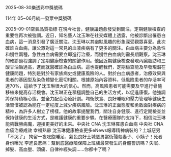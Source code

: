 
2025-08-30樂透彩中獎號碼

                                
114年 05~06月統一發票中獎號碼
                             
2025-09-01空氣品質指標
                              在現今社會，健康議題愈發受到關注，定期健康檢查的重要性再次被強調。近日，知名藝人沈玉琳在社交媒體上透露，他被診斷出罹患白血病，這一消息引發了廣泛關注。沈玉琳以其幽默風趣的形象深受觀眾喜愛。此次確診白血病，讓公眾對這一常見的血液疾病有了更多的關注。白血病主要分為急性和慢性兩種，急性白血病需要立即進行治療，而慢性白血病則需長期觀察。沈玉琳的確診過程強調了定期健康檢查的關鍵作用。他因近期健康檢查發現內臟脂肪和三酸甘油酯過高，進而就醫確診為白血病。這也提醒我們，定期檢查能及早發現潛在健康問題，特別是對於有家族病史或健康風險的人。對於白血病患者，治療效果與患者的基因型及染色體變化密切相關。根據原始內容資料，低風險患者的存活率可達70%，這給予了沈玉琳很大的信心。然而，高風險患者可能需要及早進行骨髓移植來提高存活機會。沈玉琳正在積極調整自己的生活方式，以促進康復。他強調將保持積極心態，並全力配合治療計劃。均衡飲食、良好睡眠和壓力管理等健康生活習慣被認為能在一定程度上減少疾病風險。沈玉琳的正面態度和勇敢面對疾病的精神，為許多人樹立了榜樣。他的故事提醒我們，關注自身健康、進行定期檢查並保持健康的生活方式，是維護健康的重要步驟。在醫療團隊的支持下，相信沈玉琳能夠戰勝病魔，迎接更美好的未來。中央社 CNA 沈玉琳罹患白血病 中央社 CNA 血癌治療成效 幸福熟齡 沈玉琳健康檢查更多eNews報導精神病裝的？土城惡男「不哭了」 拘留一夜吃飽睡足、氣色良好土城惡男當街殘殺妻子、小姨子！死者身份曝光 李進良悲痛：幫到底醫療險保障上班族最常發生的身體警訊嗎？失眠、掉髮、高血壓、頭痛、自律神經失調......你都中了嗎？